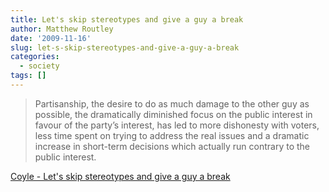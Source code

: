 ```yaml
---
title: Let's skip stereotypes and give a guy a break
author: Matthew Routley
date: '2009-11-16'
slug: let-s-skip-stereotypes-and-give-a-guy-a-break
categories:
  - society
tags: []
---
```


> Partisanship, the desire to do as much damage to the other guy as possible, the dramatically diminished focus on the public interest in favour of the party’s interest, has led to more dishonesty with voters, less time spent on trying to address the real issues and a dramatic increase in short-term decisions which actually run contrary to the public interest.

<a href="http://www.instapaper.com/go/15039715/text">Coyle - Let's skip stereotypes and give a guy a break</a>